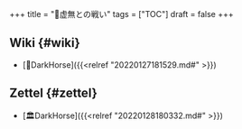 +++
title = "📂虚無との戦い"
tags = ["TOC"]
draft = false
+++

## Wiki {#wiki}

-   [📝DarkHorse]({{<relref "20220127181529.md#" >}})


## Zettel {#zettel}

-   [🏛DarkHorse]({{<relref "20220128180332.md#" >}})

